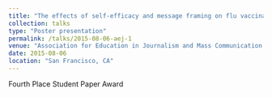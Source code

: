 ```yaml
---
title: "The effects of self-efficacy and message framing on flu vaccination message persuasiveness among college students"
collection: talks
type: "Poster presentation"
permalink: /talks/2015-08-06-aej-1
venue: "Association for Education in Journalism and Mass Communication 2015 Annual Conference, Communicating Science, Health, Environment, & Risk Division"
date: 2015-08-06
location: "San Francisco, CA"
---
```


Fourth Place Student Paper Award
